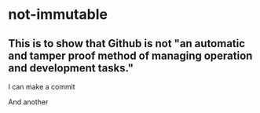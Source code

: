 # not-immutable

## This is to show that Github is not "an automatic and tamper proof method of managing operation and development tasks."

I can make a commit

And another
